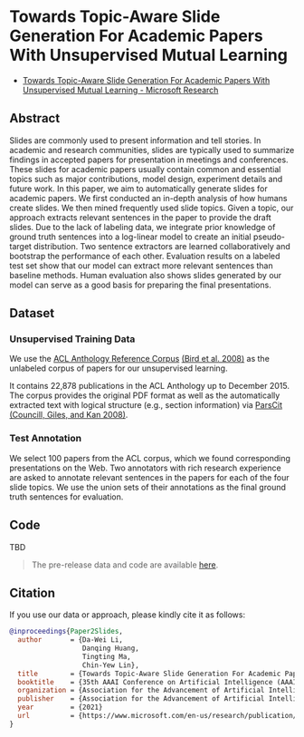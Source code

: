 # Towards Topic-Aware Slide Generation For Academic Papers With Unsupervised Mutual Learning

* [Towards Topic-Aware Slide Generation For Academic Papers With Unsupervised Mutual Learning - Microsoft Research](https://www.microsoft.com/en-us/research/publication/towards-topic-aware-slide-generation-for-academic-papers-with-unsupervised-mutual-learning/)

## Abstract

Slides are commonly used to present information and tell stories. In academic and research communities, slides are typically used to summarize findings in accepted papers for presentation in meetings and conferences. These slides for academic papers usually contain common and essential topics such as major contributions, model design, experiment details and future work. In this paper, we aim to automatically generate slides for academic papers. We first conducted an in-depth analysis of how humans create slides. We then mined frequently used slide topics. Given a topic, our approach extracts relevant sentences in the paper to provide the draft slides. Due to the lack of labeling data, we integrate prior knowledge of ground truth sentences into a log-linear model to create an initial pseudo-target distribution. Two sentence extractors are learned collaboratively and bootstrap the performance of each other. Evaluation results on a labeled test set show that our model can extract more relevant sentences than baseline methods. Human evaluation also shows slides generated by our model can serve as a good basis for preparing the final presentations.

## Dataset

### Unsupervised Training Data

We use the [ACL Anthology Reference Corpus](https://www.aclweb.org/anthology/) [(Bird et al. 2008)](https://www.aclweb.org/anthology/L08-1005/) as the unlabeled corpus of papers for our unsupervised learning.

It contains 22,878 publications in the ACL Anthology up to December 2015. The corpus provides the original PDF format as well as the automatically extracted text with logical structure (e.g., section information) via [ParsCit](https://wing.comp.nus.edu.sg/parsCit) [(Councill, Giles, and Kan 2008)](https://wing.comp.nus.edu.sg/wp-content/uploads/Publications/PDF/ParsCit-%20An%20open-source%20CRF%20reference%20string%20parsing%20package.pdf).

### Test Annotation

We select 100 papers from the ACL corpus, which we found corresponding presentations on the Web. Two annotators with rich research experience are asked to annotate relevant sentences in the papers for each of the four slide topics. We use the union sets of their annotations as the final ground truth sentences for evaluation.

## Code

TBD

> The pre-release data and code are available [here](https://github.com/daviddwlee84/TopicAwarePaperSlideGeneration/releases/tag/v1.0-beta).

## Citation

If you use our data or approach, please kindly cite it as follows:

```bibtex
@inproceedings{Paper2Slides,
  author       = {Da-Wei Li,
                  Danqing Huang, 
                  Tingting Ma, 
                  Chin-Yew Lin},
  title        = {Towards Topic-Aware Slide Generation For Academic Papers With Unsupervised Mutual Learning},
  booktitle    = {35th AAAI Conference on Artificial Intelligence (AAAI-21)},
  organization = {Association for the Advancement of Artificial Intelligence},
  publisher    = {Association for the Advancement of Artificial Intelligence},
  year         = {2021}
  url          = {https://www.microsoft.com/en-us/research/publication/towards-topic-aware-slide-generation-for-academic-papers-with-unsupervised-mutual-learning/},
}
```
